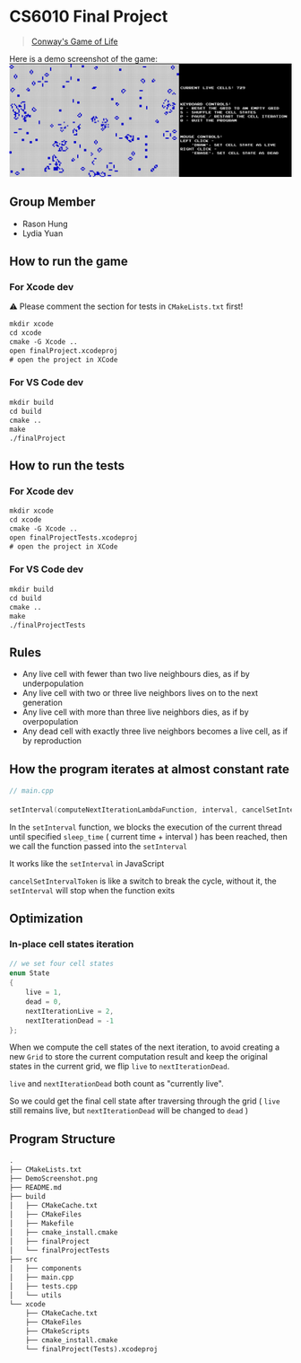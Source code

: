 # CS6010 Final Project

> [Conway's Game of Life](https://en.wikipedia.org/wiki/Conway%27s_Game_of_Life)

Here is a demo screenshot of the game:
![demo screenshot](DemoScreenshot.png)

## Group Member
- Rason Hung
- Lydia Yuan

## How to run the game

### For Xcode dev
⚠️ Please comment the section for tests in `CMakeLists.txt` first!
```shell
mkdir xcode
cd xcode
cmake -G Xcode ..
open finalProject.xcodeproj
# open the project in XCode
```

### For VS Code dev
```shell
mkdir build
cd build
cmake ..
make
./finalProject
```

## How to run the tests


### For Xcode dev
```shell
mkdir xcode
cd xcode
cmake -G Xcode ..
open finalProjectTests.xcodeproj
# open the project in XCode
```

### For VS Code dev
```shell
mkdir build
cd build
cmake ..
make
./finalProjectTests
```

## Rules
- Any live cell with fewer than two live neighbours dies, as if by underpopulation
- Any live cell with two or three live neighbors lives on to the next generation
- Any live cell with more than three live neighbors dies, as if by overpopulation
- Any dead cell with exactly three live neighbors becomes a live cell, as if by reproduction

## How the program iterates at almost constant rate

```c++
// main.cpp

setInterval(computeNextIterationLambdaFunction, interval, cancelSetIntervalToken);
```
In the `setInterval` function, we blocks the execution of the current thread until specified `sleep_time` ( current time + interval ) has been reached, then we call the function passed into the `setInterval`

It works like the `setInterval` in JavaScript

`cancelSetIntervalToken` is like a switch to break the cycle, without it, the `setInterval` will stop when the function exits

## Optimization

### In-place cell states iteration

```c++
// we set four cell states
enum State
{
    live = 1,
    dead = 0,
    nextIterationLive = 2,
    nextIterationDead = -1
};
```

When we compute the cell states of the next iteration, to avoid creating a new `Grid` to store the current computation result and keep the original states in the current grid, we flip `live` to `nextIterationDead`.

`live` and `nextIterationDead` both count as "currently live".

So we could get the final cell state after traversing through the grid ( `live` still remains live, but `nextIterationDead` will be changed to `dead` )

## Program Structure

```
.
├── CMakeLists.txt
├── DemoScreenshot.png
├── README.md
├── build
│   ├── CMakeCache.txt
│   ├── CMakeFiles
│   ├── Makefile
│   ├── cmake_install.cmake
│   ├── finalProject
│   └── finalProjectTests
├── src
│   ├── components
│   ├── main.cpp
│   ├── tests.cpp
│   └── utils
└── xcode
    ├── CMakeCache.txt
    ├── CMakeFiles
    ├── CMakeScripts
    ├── cmake_install.cmake
    └── finalProject(Tests).xcodeproj
```